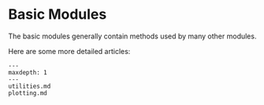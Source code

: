 Basic Modules
=============

The basic modules generally contain methods used by many other modules.

Here are some more detailed articles:


```{toctree}
---
maxdepth: 1
---
utilities.md
plotting.md
```
